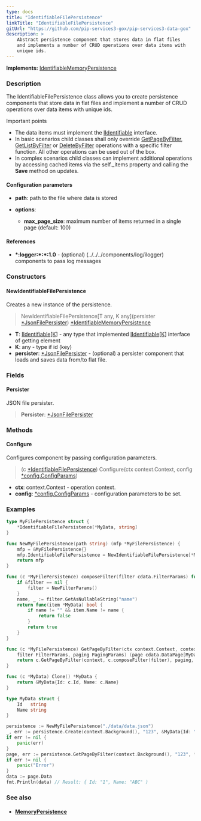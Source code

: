 ```yaml
---
type: docs
title: "IdentifiableFilePersistence"
linkTitle: "IdentifiableFilePersistence"
gitUrl: "https://github.com/pip-services3-gox/pip-services3-data-gox"
description: >
    Abstract persistence component that stores data in flat files
    and implements a number of CRUD operations over data items with
    unique ids. 
---
```


**Implements:** [IdentifiableMemoryPersistence](../identifiable_memory_persistence)

### Description

The IdentifiableFilePersistence class allows you to create persistence components that store data in flat files and implement a number of CRUD operations over data items with unique ids.

Important points

- The data items must implement the [IIdentifiable](../../../data/data/iidentifiable) interface.
- In basic scenarios child classes shall only override [GetPageByFilter](../memory_persistence/#getpagebyfilter), [GetListByFilter](../memory_persistence/#getlistbyfilter) or [DeleteByFilter](../memory_persistence/#deletebyfilter) operations with a specific filter function. All other operations can be used out of the box. 
- In complex scenarios child classes can implement additional operations by accessing cached items via the self._items property and calling the **Save** method on updates.

#### Configuration parameters

- **path**: path to the file where data is stored

- **options**:
	- **max_page_size**: maximum number of items returned in a single page (default: 100)

#### References
- **\*:logger:\*:\*:1.0** - (optional) (../../../components/log/ilogger) components to pass log messages


### Constructors

#### NewIdentifiableFilePersistence
Creates a new instance of the persistence.

> NewIdentifiableFilePersistence[T any, K any](persister [*JsonFilePersister](../json_file_persister)) [*IdentifiableMemoryPersistence](../identifiable_memory_persistence)

- **T**: [IIdentifiable[K]](../../../data/data/iidentifiable) -  any type that implemented [IIdentifiable[K]](../../../commons/data/iidentifiable) interface of getting element
- **K**: any - type if id (key)
- **persister**: [*JsonFilePersister](../json_file_persister) - (optional) a persister component that loads and saves data from/to flat file.

### Fields

<span class="hide-title-link">

#### Persister
JSON file persister.
> **Persister**: [*JsonFilePersister](../json_file_persister)

</span>


### Methods

#### Configure
Configures component by passing configuration parameters.

> (c [*IdentifiableFilePersistence](../identifiable_memory_persistence)) Configure(ctx context.Context, config [*config.ConfigParams](../../../commons/config/config_params))

- **ctx**: context.Context - operation context.
- **config**: [*config.ConfigParams](../../../components/config/config_params) - configuration parameters to be set.

### Examples

```go
type MyFilePersistence struct {
	*IdentifiableFilePersistence[*MyData, string]
}

func NewMyFilePersistence(path string) (mfp *MyFilePersistence) {
	mfp = &MyFilePersistence{}
	mfp.IdentifiableFilePersistence = NewIdentifiableFilePersistence[*MyData, string](NewJsonFilePersister[*MyData](path))
	return mfp
}

func (c *MyFilePersistence) composeFilter(filter cdata.FilterParams) func(item *MyData) bool {
	if &filter == nil {
		filter = NewFilterParams()
	}
	name, _ := filter.GetAsNullableString("name")
	return func(item *MyData) bool {
		if name != "" && item.Name != name {
			return false
		}
		return true
	}
}

func (c *MyFilePersistence) GetPageByFilter(ctx context.Context, context IContext,
	filter FilterParams, paging PagingParams) (page cdata.DataPage[MyData], err error) {
	return c.GetPageByFilter(context, c.composeFilter(filter), paging, nil, nil)
}

func (c *MyData) Clone() *MyData {
	return &MyData{Id: c.Id, Name: c.Name}
}

type MyData struct {
	Id   string
	Name string
}

persistence := NewMyFilePersistence("./data/data.json")
_, err := persistence.Create(context.Background(), "123", &MyData{Id: "1", Name: "ABC"})
if err != nil {
	panic(err)
}
page, err := persistence.GetPageByFilter(context.Background(), "123", *NewFilterParamsFromTuples("Name", "ABC"), nil)
if err != nil {
	panic("Error")
}
data := page.Data
fmt.Println(data) // Result: { Id: "1", Name: "ABC" )
```


### See also
- #### [MemoryPersistence](../memory_persistence)

